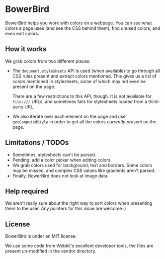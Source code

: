 # BowerBird

BowerBird helps you work with colors on a webpage. You can see what
colors a page uses (and see the CSS behind them), find unused colors,
and even edit colors.

## How it works

We grab colors from two different places:

  * The `document.styleSheets` API is used (when available) to go
    through all CSS rules present and extract colors mentioned. This
    gives us a list of colors mentioned in stylesheets, some of which
    may not even be present on the page.

    There are a few restrictions to this API, though. It is not
    available for `file:///` URLs, and sometimes fails for stylesheets
    loaded from a third-party URL.

  * We also iterate over each element on the page and use
    `getComputedStyle` in order to get all the colors _currently
    present_ on the page.

## Limitations / TODOs

  * Sometimes, stylesheets can't be parsed.
  * Pending: add a color picker when editing colors.
  * We grab colors used for background, text and borders. Some colors
    may be missed, and complex CSS values like gradients aren't parsed.
  * Finally, BowerBird does not look at image data.

## Help required

We aren't really sure about the right way to sort colors when presenting
them to the user. Any pointers for this issue are welcome :)

## License

BowerBird is under an MIT license.

We use some code from Webkit's excellent developer tools, the files are
present un-modified in the vendor directory.

